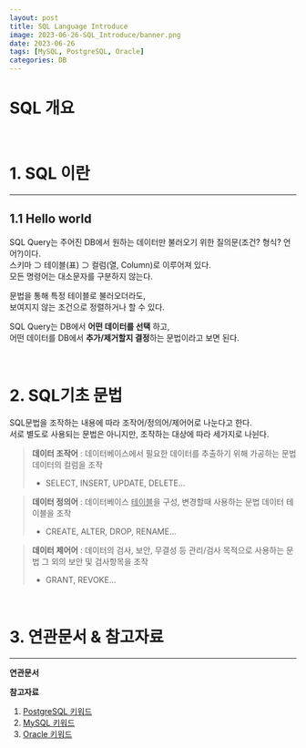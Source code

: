 ```yaml
---
layout: post
title: SQL Language Introduce
image: 2023-06-26-SQL_Introduce/banner.png
date: 2023-06-26
tags: [MySQL, PostgreSQL, Oracle]
categories: DB
---
```


# SQL 개요

<br>

# 1. SQL 이란

---

## 1.1 Hello world

SQL Query는 주어진 DB에서 원하는 데이터만 불러오기 위한 질의문(조건? 형식? 언어?)이다.  
스키마 ⊃ 테이블(표) ⊃ 컬럼(열, Column)로 이루어져 있다.  
모든 명령어는 대소문자를 구분하지 않는다.

문법을 통해 특정 테이블로 불러오더라도,  
보여지지 않는 조건으로 정렬하거나 할 수 있다.

SQL Query는 DB에서 **어떤 데이터를 선택** 하고,  
어떤 데이터를 DB에서 **추가/제거할지 결정**하는 문법이라고 보면 된다.   

<br>

# 2. SQL기초 문법

SQL문법을 조작하는 내용에 따라 조작어/정의어/제어어로 나눈다고 한다.  
서로 별도로 사용되는 문법은 아니지만, 조작하는 대상에 따라 세가지로 나뉜다.   

> **데이터 조작어** : 데이터베이스에서 필요한 데이터를 추출하기 위해 가공하는 문법
> 데이터의 컬럼을 조작
> - SELECT, INSERT, UPDATE, DELETE...

> **데이터 정의어** : 데이터베이스 <U>테이블</U>을 구성, 변경할때 사용하는 문법
> 데이터 테이블을 조작
> - CREATE, ALTER, DROP, RENAME...

> **데이터 제어어** : 데이터의 검사, 보안, 무결성 등 관리/검사 목적으로 사용하는 문법
> 그 외의 보안 및 검사항목을 조작
> - GRANT, REVOKE...

<br>

# 3. 연관문서 & 참고자료
---
**연관문서**

**참고자료**
1. [PostgreSQL 키워드](https://www.postgresql.kr/docs/10/sql-keywords-appendix.html)
2. [MySQL 키워드](https://dev.mysql.com/doc/refman/8.0/en/keywords.html)
3. [Oracle 키워드](https://docs.oracle.com/cd/A97630_01/appdev.920/a42525/apb.htm)